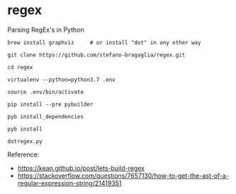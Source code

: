 # regex
Parsing RegEx's in Python
    
    brew install graphviz     # or install "dot" in any other way
    
    git clone https://github.com/stefano-bragaglia/regex.git
    
    cd regex
    
    virtualenv --python=python3.7 .env
    
    source .env/bin/activate
    
    pip install --pre pybuilder
    
    pyb install_dependencies
    
    pyb install 
    
    dotregex.py
    
Reference:
* https://kean.github.io/post/lets-build-regex
* https://stackoverflow.com/questions/7657130/how-to-get-the-ast-of-a-regular-expression-string/21419351